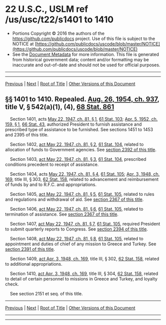 ---
---

# 22 U.S.C., USLM ref /us/usc/t22/s1401 to 1410

* Portions Copyright © 2016 the authors of the https://github.com/publicdocs project.
  Use of this file is subject to the NOTICE at [https://github.com/publicdocs/uscode/blob/master/NOTICE](https://github.com/publicdocs/uscode/blob/master/NOTICE)
* See the [Document Metadata](././../../../..//README.md) for more information.
  This file is generated from historical government data; content and/or formatting may be inaccurate and out-of-date and should not be used for official purposes.

----------
----------

[Previous](./../../../..//us/usc/t22/ch16/m__us_usc_t22_ch16.md) | [Next](./../../../..//us/usc/t22/ch17/m__us_usc_t22_ch17.md) | [Root of Title](./../../../../) | [Other Versions of this Document](https://publicdocs.github.io/go/links?ns=uslm&ref=%2Fus%2Fusc%2Ft22%2Fs1401+to+1410)

## §§ 1401 to 1410. Repealed. [Aug. 26, 1954, ch. 937][/us/act/1954-08-26/ch937], title V, § 542(a)(1), (4), [68 Stat. 861][/us/stat/68/861]

    Section 1401, acts [May 22, 1947, ch. 81, § 1][/us/act/1947-05-22/ch81/s1], [61 Stat. 103][/us/stat/61/103]; [Apr. 5, 1952, ch. 159, § 1][/us/act/1952-04-05/ch159/s1], [66 Stat. 43][/us/stat/66/43], authorized President to furnish assistance and prescribed type of assistance to be furnished. See sections 1451 to 1453 and 2395 of this title.

    Section 1402, [act May 22, 1947, ch. 81, § 2][/us/act/1947-05-22/ch81/s2], [61 Stat. 104][/us/stat/61/104], related to allocation of funds to Government agencies. See [section 2392 of this title][/us/usc/t22/s2392].

    Section 1403, [act May 22, 1947, ch. 81, § 3][/us/act/1947-05-22/ch81/s3], [61 Stat. 104][/us/stat/61/104], prescribed conditions precedent to receipt of assistance.

    Section 1404, acts [May 22, 1947, ch. 81, § 4][/us/act/1947-05-22/ch81/s4], [61 Stat. 105][/us/stat/61/105]; [Apr. 3, 1948, ch. 169][/us/act/1948-04-03/ch169], title III, § 303, [62 Stat. 158][/us/stat/62/158], related to advancement and reimbursement of funds by and to R.F.C. and appropriations.

    Section 1405, [act May 22, 1947, ch. 81, § 5][/us/act/1947-05-22/ch81/s5], [61 Stat. 105][/us/stat/61/105], related to rules and regulations and withdrawal of aid. See [section 2367 of this title][/us/usc/t22/s2367].

    Section 1406, [act May 22, 1947, ch. 81, § 6][/us/act/1947-05-22/ch81/s6], [61 Stat. 105][/us/stat/61/105], related to termination of assistance. See [section 2367 of this title][/us/usc/t22/s2367].

    Section 1407, [act May 22, 1947, ch. 81, § 7][/us/act/1947-05-22/ch81/s7], [61 Stat. 105][/us/stat/61/105], required President to submit quarterly reports to Congress. See [section 2394 of this title][/us/usc/t22/s2394].

    Section 1408, [act May 22, 1947, ch. 81, § 8][/us/act/1947-05-22/ch81/s8], [61 Stat. 105][/us/stat/61/105], related to appointment and duties of chief of any mission to Greece and Turkey. See [section 2391 of this title][/us/usc/t22/s2391].

    Section 1409, [act Apr. 3, 1948, ch. 169][/us/act/1948-04-03/ch169], title III, § 302, [62 Stat. 158][/us/stat/62/158], related to additional appropriations.

    Section 1410, [act Apr. 3, 1948, ch. 169][/us/act/1948-04-03/ch169], title III, § 304, [62 Stat. 158][/us/stat/62/158], related to detail of certain personnel to missions in Greece and Turkey, and loyalty check.

    See section 2151 et seq. of this title.

----------

[Previous](./../../../..//us/usc/t22/ch16/m__us_usc_t22_ch16.md) | [Next](./../../../..//us/usc/t22/ch17/m__us_usc_t22_ch17.md) | [Root of Title](./../../../../) | [Other Versions of this Document](https://publicdocs.github.io/go/links?ns=uslm&ref=%2Fus%2Fusc%2Ft22%2Fs1401+to+1410)

----------
----------

[/us/act/1954-08-26/ch937]: https://publicdocs.github.io/go/links?ns=uslm&ref=%2Fus%2Fact%2F1954-08-26%2Fch937
[/us/stat/68/861]: https://publicdocs.github.io/go/links?ns=uslm&ref=%2Fus%2Fstat%2F68%2F861
[/us/act/1947-05-22/ch81/s1]: https://publicdocs.github.io/go/links?ns=uslm&ref=%2Fus%2Fact%2F1947-05-22%2Fch81%2Fs1
[/us/stat/61/103]: https://publicdocs.github.io/go/links?ns=uslm&ref=%2Fus%2Fstat%2F61%2F103
[/us/act/1952-04-05/ch159/s1]: https://publicdocs.github.io/go/links?ns=uslm&ref=%2Fus%2Fact%2F1952-04-05%2Fch159%2Fs1
[/us/stat/66/43]: https://publicdocs.github.io/go/links?ns=uslm&ref=%2Fus%2Fstat%2F66%2F43
[/us/act/1947-05-22/ch81/s2]: https://publicdocs.github.io/go/links?ns=uslm&ref=%2Fus%2Fact%2F1947-05-22%2Fch81%2Fs2
[/us/stat/61/104]: https://publicdocs.github.io/go/links?ns=uslm&ref=%2Fus%2Fstat%2F61%2F104
[/us/usc/t22/s2392]: https://publicdocs.github.io/go/links?ns=uslm&ref=%2Fus%2Fusc%2Ft22%2Fs2392
[/us/act/1947-05-22/ch81/s3]: https://publicdocs.github.io/go/links?ns=uslm&ref=%2Fus%2Fact%2F1947-05-22%2Fch81%2Fs3
[/us/stat/61/104]: https://publicdocs.github.io/go/links?ns=uslm&ref=%2Fus%2Fstat%2F61%2F104
[/us/act/1947-05-22/ch81/s4]: https://publicdocs.github.io/go/links?ns=uslm&ref=%2Fus%2Fact%2F1947-05-22%2Fch81%2Fs4
[/us/stat/61/105]: https://publicdocs.github.io/go/links?ns=uslm&ref=%2Fus%2Fstat%2F61%2F105
[/us/act/1948-04-03/ch169]: https://publicdocs.github.io/go/links?ns=uslm&ref=%2Fus%2Fact%2F1948-04-03%2Fch169
[/us/stat/62/158]: https://publicdocs.github.io/go/links?ns=uslm&ref=%2Fus%2Fstat%2F62%2F158
[/us/act/1947-05-22/ch81/s5]: https://publicdocs.github.io/go/links?ns=uslm&ref=%2Fus%2Fact%2F1947-05-22%2Fch81%2Fs5
[/us/stat/61/105]: https://publicdocs.github.io/go/links?ns=uslm&ref=%2Fus%2Fstat%2F61%2F105
[/us/usc/t22/s2367]: https://publicdocs.github.io/go/links?ns=uslm&ref=%2Fus%2Fusc%2Ft22%2Fs2367
[/us/act/1947-05-22/ch81/s6]: https://publicdocs.github.io/go/links?ns=uslm&ref=%2Fus%2Fact%2F1947-05-22%2Fch81%2Fs6
[/us/stat/61/105]: https://publicdocs.github.io/go/links?ns=uslm&ref=%2Fus%2Fstat%2F61%2F105
[/us/usc/t22/s2367]: https://publicdocs.github.io/go/links?ns=uslm&ref=%2Fus%2Fusc%2Ft22%2Fs2367
[/us/act/1947-05-22/ch81/s7]: https://publicdocs.github.io/go/links?ns=uslm&ref=%2Fus%2Fact%2F1947-05-22%2Fch81%2Fs7
[/us/stat/61/105]: https://publicdocs.github.io/go/links?ns=uslm&ref=%2Fus%2Fstat%2F61%2F105
[/us/usc/t22/s2394]: https://publicdocs.github.io/go/links?ns=uslm&ref=%2Fus%2Fusc%2Ft22%2Fs2394
[/us/act/1947-05-22/ch81/s8]: https://publicdocs.github.io/go/links?ns=uslm&ref=%2Fus%2Fact%2F1947-05-22%2Fch81%2Fs8
[/us/stat/61/105]: https://publicdocs.github.io/go/links?ns=uslm&ref=%2Fus%2Fstat%2F61%2F105
[/us/usc/t22/s2391]: https://publicdocs.github.io/go/links?ns=uslm&ref=%2Fus%2Fusc%2Ft22%2Fs2391
[/us/act/1948-04-03/ch169]: https://publicdocs.github.io/go/links?ns=uslm&ref=%2Fus%2Fact%2F1948-04-03%2Fch169
[/us/stat/62/158]: https://publicdocs.github.io/go/links?ns=uslm&ref=%2Fus%2Fstat%2F62%2F158
[/us/act/1948-04-03/ch169]: https://publicdocs.github.io/go/links?ns=uslm&ref=%2Fus%2Fact%2F1948-04-03%2Fch169
[/us/stat/62/158]: https://publicdocs.github.io/go/links?ns=uslm&ref=%2Fus%2Fstat%2F62%2F158


